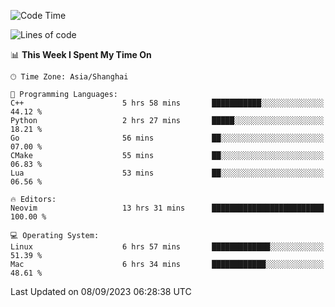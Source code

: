 <!--START_SECTION:waka-->
![Code Time](http://img.shields.io/badge/Code%20Time-1%2C562%20hrs%2049%20mins-blue)

![Lines of code](https://img.shields.io/badge/From%20Hello%20World%20I%27ve%20Written-286.1%20thousand%20lines%20of%20code-blue)

📊 **This Week I Spent My Time On** 

```text
🕑︎ Time Zone: Asia/Shanghai

💬 Programming Languages: 
C++                      5 hrs 58 mins       ███████████░░░░░░░░░░░░░░   44.12 % 
Python                   2 hrs 27 mins       █████░░░░░░░░░░░░░░░░░░░░   18.21 % 
Go                       56 mins             ██░░░░░░░░░░░░░░░░░░░░░░░   07.00 % 
CMake                    55 mins             ██░░░░░░░░░░░░░░░░░░░░░░░   06.83 % 
Lua                      53 mins             ██░░░░░░░░░░░░░░░░░░░░░░░   06.56 % 

🔥 Editors: 
Neovim                   13 hrs 31 mins      █████████████████████████   100.00 % 

💻 Operating System: 
Linux                    6 hrs 57 mins       █████████████░░░░░░░░░░░░   51.39 % 
Mac                      6 hrs 34 mins       ████████████░░░░░░░░░░░░░   48.61 % 
```


 Last Updated on 08/09/2023 06:28:38 UTC
<!--END_SECTION:waka-->
